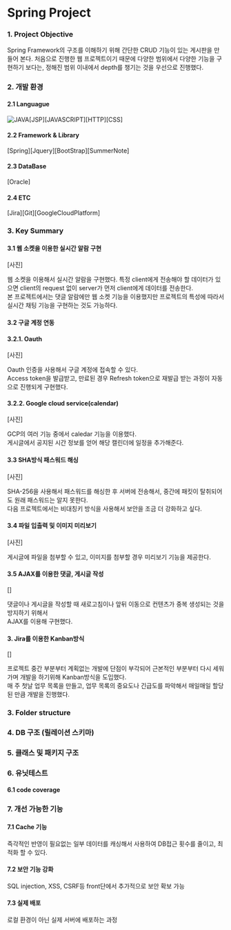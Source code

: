 Spring Project
===

### 1. Project Objective

Spring Framework의 구조를 이해하기 위해 간단한 CRUD 기능이 있는 게시판을 만들어 본다.
처음으로 진행한 웹 프로젝트이기 때문에 다양한 범위에서 다양한 기능을 구현하기 보다는,
정해진 범위 이내에서 depth를 챙기는 것을 우선으로 진행했다.


### 2. 개발 환경

#### 2.1 Languague

![JAVA]()[JSP][JAVASCRIPT][HTTP][CSS]

#### 2.2 Framework & Library

[Spring][Jquery][BootStrap][SummerNote]

#### 2.3 DataBase

[Oracle]

#### 2.4 ETC

[Jira][Git][GoogleCloudPlatform]

### 3. Key Summary

#### 3.1 웹 소켓을 이용한 실시간 알람 구현

[사진]

웹 소켓을 이용해서 실시간 알람을 구현했다.
특정 client에게 전송해야 할 데이터가 있으면 client의 request 없이 server가 먼저 client에게 데이터를 전송한다.  
본 프로젝트에서는 댓글 알람에만 웹 소켓 기능을 이용했지만 프로젝트의 특성에 따라서 실시간 채팅 기능을 구현하는 것도 가능하다.  

#### 3.2 구글 계정 연동

#### 3.2.1. Oauth

[사진]

Oauth 인증을 사용해서 구글 계정에 접속할 수 있다.  
Access token을 발급받고, 만료된 경우 Refresh token으로 재발급 받는 과정이 자동으로 진행되게 구현했다.

#### 3.2.2. Google cloud service(calendar)

[사진]

GCP의 여러 기능 중에서 caledar 기능을 이용했다.  
게시글에서 공지된 시간 정보를 얻어 해당 캘린더에 일정을 추가해준다.  

#### 3.3 SHA방식 패스워드 해싱

[사진]

SHA-256을 사용해서 패스워드를 해싱한 후 서버에 전송해서, 중간에 패킷이 탈취되어도 원래 패스워드는 알지 못한다.  
다음 프로젝트에서는 비대칭키 방식을 사용해서 보안을 조금 더 강화하고 싶다.  

#### 3.4 파일 입출력 및 이미지 미리보기

[사진]

게시글에 파일을 첨부할 수 있고, 이미지를 첨부할 경우 미리보기 기능을 제공한다.  

#### 3.5 AJAX를 이용한 댓글, 게시글 작성

[]

댓글이나 게시글을 작성할 때 새로고침이나 앞뒤 이동으로 컨텐츠가 중복 생성되는 것을 방지하기 위해서  
AJAX를 이용해 구현했다.  

#### 3. Jira를 이용한 Kanban방식

[]

프로젝트 중간 부분부터 계획없는 개발에 단점이 부각되어 근본적인 부분부터 다시 세워가며 개발을 하기위해 Kanban방식을 도입했다.  
매 주 첫날 업무 목록을 만들고, 업무 목록의 중요도나 긴급도를 파악해서 매일매일 할당된 만큼 개발을 진행했다.

### 3. Folder structure 
### 4. DB 구조 (릴레이션 스키마)
### 5. 클래스 및 패키지 구조
### 6. 유닛테스트 
#### 6.1 code coverage

### 7. 개선 가능한 기능
#### 7.1 Cache 기능
즉각적인 반영이 필요없는 일부 데이터를 캐싱해서 사용하여 DB접근 횟수를 줄이고, 최적화 할 수 있다.
#### 7.2 보안 기능 강화
SQL injection, XSS, CSRF등 front단에서 추가적으로 보안 확보 가능
#### 7.3 실제 배포
로컬 환경이 아닌 실제 서버에 배포하는 과정
